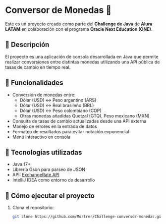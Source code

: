 # Conversor de Monedas 💱

Este es un proyecto creado como parte del **Challenge de Java** de **Alura LATAM** en colaboración con el programa **Oracle Next Education (ONE)**.

## 📌 Descripción

El proyecto es una aplicación de consola desarrollada en Java que permite realizar conversiones entre distintas monedas utilizando una API pública de tasas de cambio en tiempo real.

## 🧠 Funcionalidades

- Conversión de monedas entre:
  - Dólar (USD) ↔ Peso argentino (ARS)
  - Dólar (USD) ↔ Real brasileño (BRL)
  - Dólar (USD) ↔ Peso colombiano (COP)
  - Otras monedas añadidas Quetzal (GTQ), Peso mexicano (MXN)
- Consulta de tasas de cambio actualizadas desde una API externa
- Manejo de errores en la entrada de datos
- Formateo de resultados para evitar notación exponencial
- Menú interactivo en consola

## 🔧 Tecnologías utilizadas

- Java 17+
- Librería Gson para parseo de JSON
- API: [ExchangeRate API](https://www.exchangerate-api.com/)
- IntelliJ IDEA como entorno de desarrollo

## 🚀 Cómo ejecutar el proyecto

1. Clona el repositorio:
   ```bash
   git clone https://github.com/Mortrer/Challenge-conversor-monedas.git
